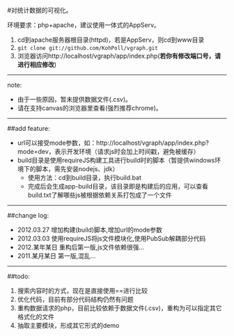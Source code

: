 #对统计数据的可视化。

环境要求：php+apache，建议使用一体式的AppServ。

1. cd到apache服务器根目录(httpd)，若是AppServ，则cd到www目录
2. `git clone git://github.com/KohPoll/vgraph.git`
3. 浏览器访问http://localhost/vgraph/app/index.php(**若你有修改端口号，请进行相应修改**)

---

note: 
* 由于一些原因，暂未提供数据文件(.csv)。
* 请在支持canvas的浏览器里查看(强烈推荐chrome)。

---

##add feature:
* url可以接受mode参数，如：http://localhost/vgraph/app/index.php?mode=dev，表示开发环境（请求js时会加上时间戳，避免被缓存）
* build目录是使用requireJS构建工具进行build时的脚本（暂提供windows环境下的脚本，需先安装nodejs、jdk）
  - 使用方法：cd到build目录，执行build.bat
  - 完成后会生成app-build目录，该目录即是构建后的应用，可以查看build.txt了解哪些js被根据依赖关系打包成了一个文件

---

##change log:
+ 2012.03.27 增加构建(build)脚本,增加url的mode参数
+ 2012.03.03 使用requireJS将js文件模块化,使用PubSub解耦部分代码
+ 2012.某年某日 重构后第一版,js文件依赖很强...
+ 2011.某月某日 第一版,混乱...

---

##todo:
1. 搜索内容时的方式，现在是直接使用==进行比较
2. 优化代码，目前有部分代码结构仍然有问题
3. 重构数据请求的php，目前比较依赖于数据文件(.csv)，重构为可以指定其它格式化的文件
4. 抽取主要模块，形成其它形式的demo
